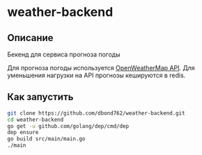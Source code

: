 # weather-backend
## Описание
Бекенд для сервиса прогноза погоды

Для прогноза погоды используется [OpenWeatherMap API][1]. Для уменьшения нагрузки на API прогнозы кешируются в redis.

## Как запустить
```bash
git clone https://github.com/dbond762/weather-backend.git
cd weather-backend
go get -u github.com/golang/dep/cmd/dep
dep ensure
go build src/main/main.go
./main
```

[1]: https://openweathermap.org/api
